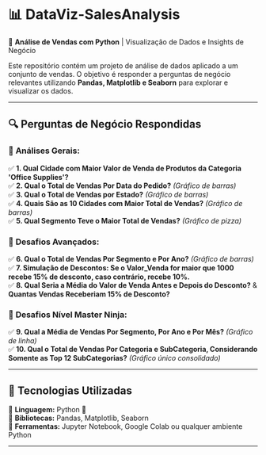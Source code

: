 # 📊 DataViz-SalesAnalysis

🚀 **Análise de Vendas com Python** | Visualização de Dados e Insights de Negócio

Este repositório contém um projeto de análise de dados aplicado a um conjunto de vendas. O objetivo é responder a perguntas de negócio relevantes utilizando **Pandas, Matplotlib e Seaborn** para explorar e visualizar os dados.

---

## 🔍 Perguntas de Negócio Respondidas

### 📌 **Análises Gerais:**
✅ **1. Qual Cidade com Maior Valor de Venda de Produtos da Categoria 'Office Supplies'?**  
✅ **2. Qual o Total de Vendas Por Data do Pedido?** *(Gráfico de barras)*  
✅ **3. Qual o Total de Vendas por Estado?** *(Gráfico de barras)*  
✅ **4. Quais São as 10 Cidades com Maior Total de Vendas?** *(Gráfico de barras)*  
✅ **5. Qual Segmento Teve o Maior Total de Vendas?** *(Gráfico de pizza)*  

### 🎯 **Desafios Avançados:**
✅ **6. Qual o Total de Vendas Por Segmento e Por Ano?** *(Gráfico de barras)*  
✅ **7. Simulação de Descontos: Se o Valor_Venda for maior que 1000 recebe 15% de desconto, caso contrário, recebe 10%.**  
✅ **8. Qual Seria a Média do Valor de Venda Antes e Depois do Desconto?** & **Quantas Vendas Receberiam 15% de Desconto?**  

### 🚀 **Desafios Nível Master Ninja:**
✅ **9. Qual a Média de Vendas Por Segmento, Por Ano e Por Mês?** *(Gráfico de linha)*  
✅ **10. Qual o Total de Vendas Por Categoria e SubCategoria, Considerando Somente as Top 12 SubCategorias?** *(Gráfico único consolidado)*  

---

## 📌 Tecnologias Utilizadas

🔹 **Linguagem:** Python 🐍  
🔹 **Bibliotecas:** Pandas, Matplotlib, Seaborn  
🔹 **Ferramentas:** Jupyter Notebook, Google Colab ou qualquer ambiente Python  

---
